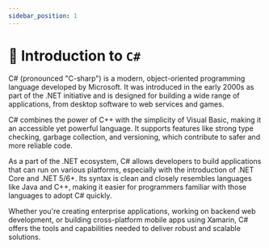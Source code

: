 ```yaml
---
sidebar_position: 1
---
```


# 🔷 Introduction to `C#`

C# (pronounced "C-sharp") is a modern, object-oriented programming language developed by Microsoft.
It was introduced in the early 2000s as part of the .NET initiative and is designed for building a
wide range of applications, from desktop software to web services and games.

C# combines the power of C++ with the simplicity of Visual Basic, making it an accessible yet
powerful language. It supports features like strong type checking, garbage collection, and
versioning, which contribute to safer and more reliable code.

As a part of the .NET ecosystem, C# allows developers to build applications that can run on various
platforms, especially with the introduction of .NET Core and .NET 5/6+. Its syntax is clean and
closely resembles languages like Java and C++, making it easier for programmers familiar with those
languages to adopt C# quickly.

Whether you're creating enterprise applications, working on backend web development, or building
cross-platform mobile apps using Xamarin, C# offers the tools and capabilities needed to deliver
robust and scalable solutions.
